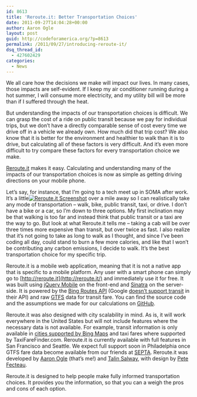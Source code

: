 ```yaml
---
id: 8613
title: 'Reroute.it: Better Transportation Choices'
date: 2011-09-27T14:04:28+00:00
author: Aaron Ogle
layout: post
guid: http://codeforamerica.org/?p=8613
permalink: /2011/09/27/introducing-reroute-it/
dsq_thread_id:
  - 427602429
categories:
  - News
---
```

We all care how the decisions we make will impact our lives. In many cases, those impacts are self-evident. If I keep my air conditioner running during a hot summer, I will consume more electricity, and my utility bill will be more than if I suffered through the heat.

But understanding the impacts of our transportation choices is difficult. We can grasp the cost of a ride on public transit because we pay for individual trips, but we don&#8217;t have a directly comparable sense of cost every time we drive off in a vehicle we already own. How much did that trip cost? We also know that it is better for the environment and healthier to walk than it is to drive, but calculating all of these factors is very difficult. And it&#8217;s even more difficult to try compare these factors for every transportation choice we make.

<a href="http://reroute.it/" target="_blank">Reroute.it</a> makes it easy. Calculating and understanding many of the impacts of our transportation choices is now as simple as getting driving directions on your mobile phone.

Let&#8217;s say, for instance, that I&#8217;m going to a tech meet up in SOMA after work. It&#8217;s a little[<img class="alignright size-full wp-image-8617" title="Reroute.it Screenshot" src="http://codeforamerica.org/wp-content/uploads/2011/09/Screen-Shot-2011-09-20-at-11.15.34-AM.png" alt="Reroute.it Screenshot" />](http://codeforamerica.org/wp-content/uploads/2011/09/Screen-Shot-2011-09-20-at-11.15.34-AM.png) over a mile away so I can realistically take any mode of transportation &#8211; walk, bike, public transit, taxi, or drive. I don&#8217;t have a bike or a car, so I&#8217;m down to three options. My first inclination may be that walking is too far and instead think that public transit or a taxi are the way to go. But look at what Reroute.it tells me &#8211; taking a cab will be over three times more expensive than transit, but over twice as fast. I also realize that it&#8217;s not going to take as long to walk as I thought, and since I&#8217;ve been coding all day, could stand to burn a few more calories, and like that I won&#8217;t be contributing any carbon emissions, I decide to walk. It&#8217;s the best transportation choice for my specific trip.

Reroute.it is a mobile web application, meaning that it is not a native app that is specific to a mobile platform. Any user with a smart phone can simply go to [http://reroute.it](http://reroute.it/) and immediately use it for free. It was built using <a href="http://jquerymobile.com/" target="_blank">jQuery Mobile</a> on the front-end and <a href="http://www.sinatrarb.com/" target="_blank">Sinatra</a> on the server-side. It is powered by the <a href="http://msdn.microsoft.com/en-us/library/ff701717.aspx" target="_blank">Bing Routes API</a> (Google [doesn&#8217;t support transit](http://code.google.com/apis/maps/documentation/javascript/services.html#TravelModes) in their API) and raw <a href="http://code.google.com/p/googletransitdatafeed/wiki/PublicFeeds" target="_blank">GTFS</a> data for transit fare. You can find the source code and the assumptions we made for our calculations on <a href="https://github.com/codeforamerica/transpochoices/" target="_blank">GitHub</a>.

Reroute.it was also designed with city scalability in mind. As is, it will work everywhere in the United States but will not include features where the necessary data is not available. For example, transit information is only available in <a href="http://www.bing.com/community/site_blogs/b/maps/archive/2010/09/16/bing-maps-gets-transit-directions.aspx" target="_blank">cities supported by Bing Maps</a> and taxi fares where supported by TaxiFareFinder.com. Reroute.it is currently available with full features in San Francisco and Seattle. We expect full support soon in Philadelphia once GTFS fare data become available from our friends at <a href="http://septa.org/" target="_blank">SEPTA</a>. Reroute.it was developed by <a href="http://twitter.com/atogle" target="_blank">Aaron Ogle</a> (that&#8217;s me!) and <a href="https://twitter.com/yenthefirst" target="_blank">Talin Salway</a>, with design by <a href="https://twitter.com/#!/peterfecteau" target="_blank">Pete Fecteau</a>.

Reroute.it is designed to help people make fully informed transportation choices. It provides you the information, so that you can a weigh the pros and cons of each option.